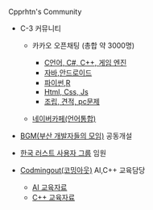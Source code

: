  Cpprhtn's Community 

- C-3 커뮤니티
    - 카카오 오픈채팅 (총합 약 3000명)
        - [C언어, C#, C++, 게임 엔진](https://open.kakao.com/o/ghFjlzr)
        - [자바,안드로이드](https://open.kakao.com/o/goAvtbOb)
        - [파이썬,R](https://open.kakao.com/o/gWvnqvF)
        - [Html, Css, Js](https://open.kakao.com/o/gm2yL8kb)
        - [조립, 견적, pc문제](https://open.kakao.com/o/gEI0jymb)
        
    - [네이버카페(언어통합)](https://cafe.naver.com/codecat)

- [BGM(부산 개발자들의 모임)](https://open.kakao.com/o/gr972MTb) 공동개설

- [한국 러스트 사용자 그룹](https://github.com/rust-kr) 임원

- [Codmingout(코밍아웃)](https://github.com/CodmingOut) AI,C++ 교육담당
    - [AI 교육자료](https://github.com/cpprhtn/Cppthrn-s_Deep_Learning) 
    - [C++ 교육자료](https://github.com/cpprhtn/Cpp_Study)